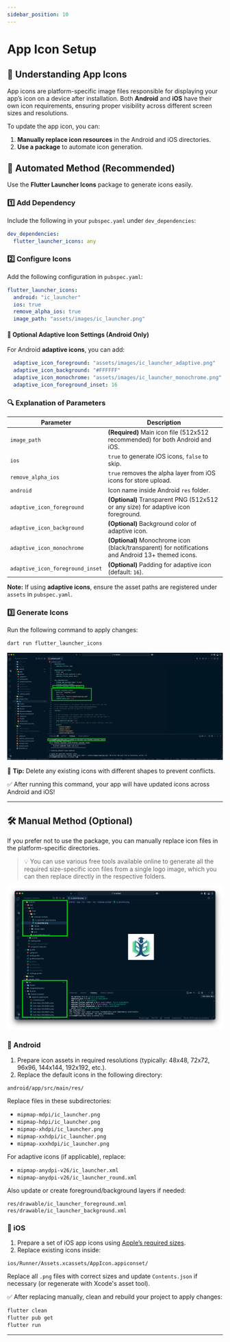 ```yaml
---
sidebar_position: 10
---
```


# App Icon Setup

## 📌 Understanding App Icons

App icons are platform-specific image files responsible for displaying your app’s icon on a device after installation. Both **Android** and **iOS** have their own icon requirements, ensuring proper visibility across different screen sizes and resolutions.

To update the app icon, you can:
1. **Manually replace icon resources** in the Android and iOS directories.
2. **Use a package** to automate icon generation.

## 🔧 Automated Method (Recommended)

Use the **Flutter Launcher Icons** package to generate icons easily.

### 1️⃣ Add Dependency

Include the following in your `pubspec.yaml` under `dev_dependencies`:

```yaml
dev_dependencies:
  flutter_launcher_icons: any
```

### 2️⃣ Configure Icons

Add the following configuration in `pubspec.yaml`:

```yaml
flutter_launcher_icons:
  android: "ic_launcher"
  ios: true
  remove_alpha_ios: true
  image_path: "assets/images/ic_launcher.png"
```

#### 🔹 Optional Adaptive Icon Settings (Android Only)
For Android **adaptive icons**, you can add:

```yaml
  adaptive_icon_foreground: "assets/images/ic_launcher_adaptive.png"
  adaptive_icon_background: "#FFFFFF"
  adaptive_icon_monochrome: "assets/images/ic_launcher_monochrome.png"
  adaptive_icon_foreground_inset: 16
```

### 🔍 Explanation of Parameters

| Parameter | Description |
|-----------|-------------|
| `image_path` | **(Required)** Main icon file (512x512 recommended) for both Android and iOS. |
| `ios` | `true` to generate iOS icons, `false` to skip. |
| `remove_alpha_ios` | `true` removes the alpha layer from iOS icons for store upload. |
| `android` | Icon name inside Android `res` folder. |
| `adaptive_icon_foreground` | **(Optional)** Transparent PNG (512x512 or any size) for adaptive icon foreground. |
| `adaptive_icon_background` | **(Optional)** Background color of adaptive icon. |
| `adaptive_icon_monochrome` | **(Optional)** Monochrome icon (black/transparent) for notifications and Android 13+ themed icons. |
| `adaptive_icon_foreground_inset` | **(Optional)** Padding for adaptive icon (default: `16`). |

**Note:** If using **adaptive icons**, ensure the asset paths are registered under `assets` in `pubspec.yaml`.

### 3️⃣ Generate Icons

Run the following command to apply changes:

```sh
dart run flutter_launcher_icons
```

![appicon](../../static/img/appicon/appicon1.png)

🔹 **Tip:** Delete any existing icons with different shapes to prevent conflicts.

✅ After running this command, your app will have updated icons across Android and iOS!

---

## 🛠️ Manual Method (Optional)

If you prefer not to use the package, you can manually replace icon files in the platform-specific directories.

> 💡 You can use various free tools available online to generate all the required size-specific icon files from a single logo image, which you can then replace directly in the respective folders.

![appicon](../../static/img/appicon/appicon2.png)

### 📱 Android

1. Prepare icon assets in required resolutions (typically: 48x48, 72x72, 96x96, 144x144, 192x192, etc.).
2. Replace the default icons in the following directory:

```
android/app/src/main/res/
```

Replace files in these subdirectories:

- `mipmap-mdpi/ic_launcher.png`
- `mipmap-hdpi/ic_launcher.png`
- `mipmap-xhdpi/ic_launcher.png`
- `mipmap-xxhdpi/ic_launcher.png`
- `mipmap-xxxhdpi/ic_launcher.png`

For adaptive icons (if applicable), replace:

- `mipmap-anydpi-v26/ic_launcher.xml`
- `mipmap-anydpi-v26/ic_launcher_round.xml`

Also update or create foreground/background layers if needed:

```
res/drawable/ic_launcher_foreground.xml
res/drawable/ic_launcher_background.xml
```

### 🍏 iOS

1. Prepare a set of iOS app icons using [Apple’s required sizes](https://developer.apple.com/design/human-interface-guidelines/ios/icons-and-images/app-icon/).
2. Replace existing icons inside:

```
ios/Runner/Assets.xcassets/AppIcon.appiconset/
```

Replace all `.png` files with correct sizes and update `Contents.json` if necessary (or regenerate with Xcode's asset tool).

✅ After replacing manually, clean and rebuild your project to apply changes:

```sh
flutter clean
flutter pub get
flutter run
```

---